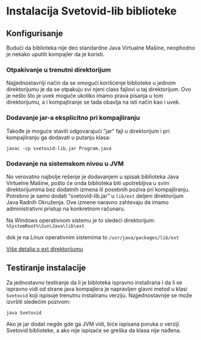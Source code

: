 # Instalacija Svetovid-lib biblioteke

## Konfigurisanje

Budući da biblioteka nije deo standardne Java Virtualne Mašine,
neophodno je nekako uputiti kompajler da je koristi.

### Otpakivanje u trenutni direktorijum

Najjednostavniji način da se omogući korišćenje biblioteke u jednom
direktorijumu je da se otpakuju svi njeni class fajlovi u taj
direktorijum. Ovo je nešto što je uvek moguće ukoliko imamo prava
pisanja u tom direktorijumu, a i kompajliranje se tada obavlja na isti
način kao i uvek.

### Dodavanje jar-a eksplicitno pri kompajliranju

Takođe je moguće staviti odgovarajući "jar" fajl u direktorijum i pri
kompajliranju ga dodavati u putanju klasa:

`javac -cp svetovid-lib.jar Program.java`

### Dodavanje na sistemskom nivou u JVM

No verovatno najbolje rešenje je dodavanjem u spisak biblioteka Java
Virtuelne Mašine, pošto će onda biblioteka biti upotrebljiva u svim
direktorijumima bez dodatnih izmena ili posebnih poziva pri
kompajliranju. Potrebno je samo dodati “svetovid-lib.jar” u `lib/ext`
deljeni direktorijum Java Radnih Okruženja. Ove izmene naravno
zahtevaju da imamo administrativni pristup na konkretnom računaru.

Na Windows operativnom sistemu je to sledeći direktorijum:
 `%SystemRoot%\Sun\Java\lib\ext`

dok je na Linux operativnim sistemima to 
  `/usr/java/packages/lib/ext`

[Više detalja o ext direktorijumu](http://docs.oracle.com/javase/tutorial/ext/basics/install.html)

## Testiranje instalacije

Za jednostavno testiranje da li je bibloteka ispravno instalirana i da
li se ispravno vidi od strane java kompajlera je napravljen glavni
metod u klasi `Svetovid` koji ispisuje trenutnu instaliranu verziju.
Najjednostavnije se može izvršiti sledećim pozivom: 

`java Svetovid`

Ako je jar dodat negde gde ga JVM vidi, biće ispisana poruka o verziji
Svetovid biblioteke, a ako nije ispisaće se greška da klasa nije
nađena.
